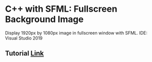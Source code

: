 # C++ with SFML: Fullscreen Background Image 
 Display 1920px by 1080px image in fullscreen window with SFML. 
 IDE: Visual Studio 2019
 
## Tutorial [Link](https://cattatonicat.blogspot.com/2021/04/cats-guide-to-c-sfml-background-image.html)
